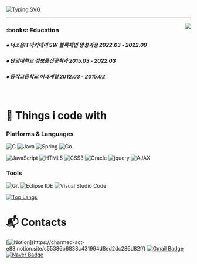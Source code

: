 <!-- 자기소개 시작 -->
<div>
<br>
  
[![Typing SVG](https://readme-typing-svg.herokuapp.com?color=4DF7D1&lines=Hello+World+%F0%9F%8E%83+I%60m+JaeJin)](https://git.io/typing-svg) 
  
</div>
 
* * *
<!-- 자기소개 끝 -->

<!-- 백준 알고리즘 레벨 시작 -->
<div align='right'>
   <!--<h3><b>🔑 Algorithm Level 	&nbsp;	&nbsp;	&nbsp;	&nbsp;	&nbsp;	&nbsp;	&nbsp;	&nbsp;	&nbsp;</b></h3>-->
   <img align='right' src="http://mazassumnida.wtf/api/v2/generate_badge?boj=byunjin11">
</div>
<!-- 백준 알고리즘 레벨 끝 -->

<!-- 교육사항 시작 -->
<div>
  <h3><b> :books: Education </b></h3>
  <h5> ⦁ 더조은IT아카데미 SW 블록체인 양성과정 2022.03 - 2022.09 </h5>
  <h5> ⦁ 안양대학교 정보통신공학과 2015.03 - 2022.03 </h5>
  <h5> ⦁ 동작고등학교 이과계열 2012.03 - 2015.02</h5>
</div>
</br>  
<!-- 교육사항 끝 -->


# 🫧 Things i code with
### Platforms & Languages
![C](https://img.shields.io/badge/-A8B9CC.svg?&style=flat-square&logo=C&logoColor=blue)
![Java](https://img.shields.io/badge/Java-007396.svg?&style=flat-square&logo=Java&logoColor=white)
![Spring](https://img.shields.io/badge/Spring-6DB33F.svg?&style=flat-square&logo=Spring&logoColor=white)
![Go](https://img.shields.io/badge/Go-00ADD8.svg?&style=flat-square&logo=Go&logoColor=white)

![JavaScript](https://img.shields.io/badge/JavaScript-F7DF1E.svg?&style=flat-square&logo=JavaScript&logoColor=white)
![HTML5](https://img.shields.io/badge/HTML5-E34F26.svg?&style=flat-square&logo=HTML5&logoColor=white)
![CSS3](https://img.shields.io/badge/CSS3-1572B6.svg?&style=flat-square&logo=CSS3&logoColor=white)
![Oracle](https://img.shields.io/badge/Oracle-F80000.svg?&style=flat-square&logo=Oracle&logoColor=white)
![jquery](https://img.shields.io/badge/jquery-0769AD?style=flat-square&logo=jquery&logoColor=white)
![AJAX](https://img.shields.io/badge/AJAX-2E77BC?style=flat-square&logo=Betfair&logoColor=white)

### Tools
![Git](https://img.shields.io/badge/Git-F05032.svg?&style=flat-square&logo=Git&logoColor=white)
![Eclipse IDE](https://img.shields.io/badge/Eclipse%20IDE-2C2255.svg?&style=flat-square&logo=Eclipse%20IDE&logoColor=white)
![Visual Studio Code](https://img.shields.io/badge/Visual%20Studio%20Code-007ACC.svg?&style=flat-square&logo=Visual%20Studio%20Code&logoColor=white)

[![Top Langs](https://github-readme-stats.vercel.app/api/top-langs/?username=JaeJinByun&layout=compact&theme=dracula)](https://github.com/JaeJinByun)

# :mailbox_with_mail: Contacts
[![Notion](https://img.shields.io/badge/portfolio-000000.svg?&style=flat-square&logo=Notion&logoColor=white&link=[https://soo-vely-dev.tistory.com](https://charmed-act-e88.notion.site/c55386b6838c431994d8ed2dc286d82f)/)](https://charmed-act-e88.notion.site/c55386b6838c431994d8ed2dc286d82f/)
[![Gmail Badge](https://img.shields.io/badge/Gmail-d14836?style=flat-square&logo=Gmail&logoColor=white&link=mailto:kimsh1691@gmail.com)](mailto:byunjin1111@gmail.com)
[![Naver Badge](https://img.shields.io/badge/Naver-03C75A?style=flat-square&logo=Naver&logoColor=white&link=mailto:rlatngus1691@naver.com)](mailto:byunjin11@naver.com)



